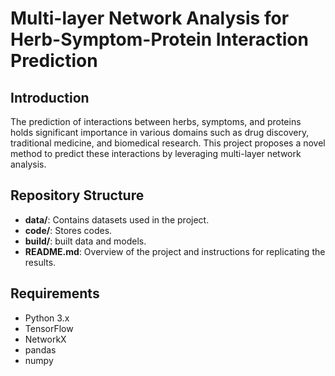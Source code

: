 # Multi-layer Network Analysis for Herb-Symptom-Protein Interaction Prediction

## Introduction
The prediction of interactions between herbs, symptoms, and proteins holds significant importance in various domains such as drug discovery, traditional medicine, and biomedical research. This project proposes a novel method to predict these interactions by leveraging multi-layer network analysis.

## Repository Structure
- **data/**: Contains datasets used in the project.
- **code/**: Stores codes.
- **build/**: built data and models.
- **README.md**: Overview of the project and instructions for replicating the results.

## Requirements
- Python 3.x
- TensorFlow
- NetworkX
- pandas
- numpy

